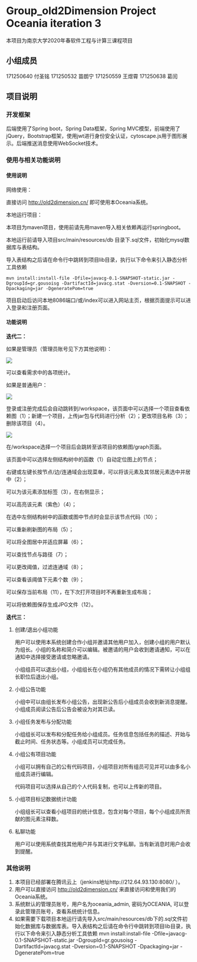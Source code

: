# Group_old2Dimension Project Oceania iteration 3

本项目为南京大学2020年春软件工程与计算三课程项目

## 小组成员

171250640 付圣铭
171250532 苗朗宁
171250559 王煜霄
171250638 葛闰

## 项目说明

### 开发框架

后端使用了Spring boot，Spring Data框架，Spring MVC模型，前端使用了jQuery，Bootstrap框架，使用jwt进行身份安全认证，cytoscape.js用于图形展示。后端推送消息使用WebSocket技术。


### 使用与相关功能说明

#### 使用说明

网络使用： 

直接访问 http://old2dimension.cn/  即可使用本Oceania系统。

本地运行项目：

本项目为maven项目，使用前请先用maven导入相关依赖再运行springboot。

本地运行前请导入项目src/main/resources/db 目录下.sql文件，初始化mysql数据库与表结构。

导入表结构之后请在命令行中跳转到项目lib目录，执行以下命令来引入静态分析工具依赖

	mvn install:install-file -Dfile=javacg-0.1-SNAPSHOT-static.jar -DgroupId=gr.gousoisg -DartifactId=javacg.stat -Dversion=0.1-SNAPSHOT -Dpackaging=jar -DgeneratePom=true

项目启动后访问本地8086端口/或/index可以进入网站主页，根据页面提示可以进入登录和注册页面。

#### 功能说明

**迭代二：**

如果是管理员（管理员账号见下方其他说明）：

![](https://i.bmp.ovh/imgs/2020/04/d62f91c677f9e481.png)

可以查看需求中的各项统计。

如果是普通用户：

![](https://i.bmp.ovh/imgs/2020/04/717b2709d5ec2b6b.png)

登录或注册完成后会自动跳转到/workspace，该页面中可以选择一个项目查看依赖图（1）；新建一个项目，上传jar包与代码进行分析（2）；更改项目名称（3）；删除该项目（4）。

![](https://i.bmp.ovh/imgs/2020/04/d4d1936853e491f9.png)

在/workspace选择一个项目后会跳转至该项目的依赖图/graph页面。

该页面中可以选择左侧结构树中的函数（1）自动定位图上的节点；

右键或左键长按节点/边/连通域会出现菜单，可以将该元素及其邻居元素选中并居中（2）；

可以为该元素添加标签（3），在右侧显示；

可以高亮该元素（紫色）（4）；

在选中左侧结构树中的函数或图中节点时会显示该节点代码（10）；

可以重新刷新图的布局（5）；

可以将全图居中并适应屏幕（6）；

可以查找节点与路径（7）；

可以更改阈值，过滤连通域（8）；

可以查看该阈值下元素个数（9）；

可以保存当前布局（11），在下次打开项目时不再重新生成布局；

可以将依赖图保存生成JPG文件（12）。

**迭代三：**

1. 创建/退出小组功能

   用户可以使用本系统创建合作小组并邀请其他用户加入，创建小组的用户默认为组长。小组的名称和简介可以编辑。被邀请的用户会收到邀请通知，可以在通知中选择接受邀请或忽略邀请。

   小组组员可以退出小组，小组组长在小组仍有其他成员的情况下需转让小组组长职位后退出小组。

2. 小组公告功能

   小组中可以由组长发布小组公告，出现新公告后小组成员会收到新消息提醒。小组成员阅读公告后公告会被设为对其已读。

3. 小组任务发布与分配功能

   小组组长可以发布和分配任务给小组成员。任务信息包括任务的描述、开始与截止时间、任务状态等。小组成员可以完成任务。

4. 小组公有项目功能

   小组可以拥有自己的公有代码项目，小组项目对所有组员可见并可以由多名小组成员进行编辑。

   代码项目可以选择从自己的个人代码复制，也可以上传新的项目。

5. 小组项目标记数据统计功能

   小组组长可以查看小组项目的统计信息，包含对每个项目，每个小组成员所贡献的图元素注释数。

6. 私聊功能

   用户可以使用系统查找其他用户并与其进行文字私聊。当有新消息时用户会收到提醒。


### 其他说明

1. 本项目已经部署在腾讯云上（jenkins地址http://212.64.93.130:8080/ ）。
2. 用户可以直接访问 http://old2dimension.cn/ 来直接访问和使用我们的Oceania系统。
3. 系统默认的管理员账号，用户名为oceania_admin, 密码为OCEANIA, 可以登录此管理员账号，查看系统统计信息。
4. 如果需要下载项目本地运行请先导入src/main/resources/db下的.sql文件初始化数据库与数据库表。导入表结构之后请在命令行中跳转到项目lib目录，执行以下命令来引入静态分析工具依赖
	mvn install:install-file -Dfile=javacg-0.1-SNAPSHOT-static.jar -DgroupId=gr.gousoisg -DartifactId=javacg.stat -Dversion=0.1-SNAPSHOT -Dpackaging=jar -DgeneratePom=true